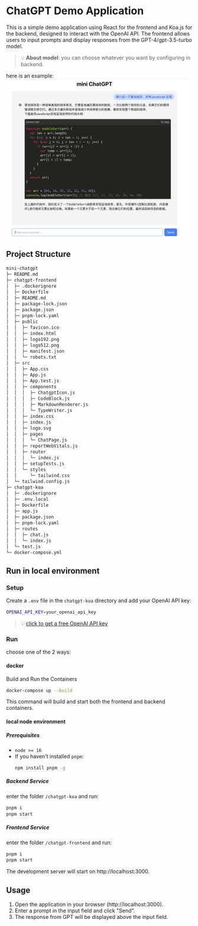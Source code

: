 # ChatGPT Demo Application

This is a simple demo application using React for the frontend and Koa.js for the backend, designed to interact with the OpenAI API. The frontend allows users to input prompts and display responses from the GPT-4/gpt-3.5-turbo model. 
> 💡 **About model**: you can choose whatever you want by configuring in backend.

here is an example:
![](./images/example.png)

## Project Structure

```
mini-chatgpt
├─ README.md
├─ chatgpt-frontend
│  ├─ .dockerignore
│  ├─ Dockerfile
│  ├─ README.md
│  ├─ package-lock.json
│  ├─ package.json
│  ├─ pnpm-lock.yaml
│  ├─ public
│  │  ├─ favicon.ico
│  │  ├─ index.html
│  │  ├─ logo192.png
│  │  ├─ logo512.png
│  │  ├─ manifest.json
│  │  └─ robots.txt
│  ├─ src
│  │  ├─ App.css
│  │  ├─ App.js
│  │  ├─ App.test.js
│  │  ├─ components
│  │  │  ├─ ChatgptIcon.js
│  │  │  ├─ CodeBlock.js
│  │  │  ├─ MarkdownRenderer.js
│  │  │  └─ TypeWriter.js
│  │  ├─ index.css
│  │  ├─ index.js
│  │  ├─ logo.svg
│  │  ├─ pages
│  │  │  └─ ChatPage.js
│  │  ├─ reportWebVitals.js
│  │  ├─ router
│  │  │  └─ index.js
│  │  ├─ setupTests.js
│  │  └─ styles
│  │     └─ tailwind.css
│  └─ tailwind.config.js
├─ chatgpt-koa
│  ├─ .dockerignore
│  ├─ .env.local
│  ├─ Dockerfile
│  ├─ app.js
│  ├─ package.json
│  ├─ pnpm-lock.yaml
│  ├─ routes
│  │  ├─ chat.js
│  │  └─ index.js
│  └─ test.js
└─ docker-compose.yml

```

## Run in local environment

### Setup

Create a `.env` file in the `chatgpt-koa` directory and add your OpenAI API key:

```bash
OPENAI_API_KEY=your_openai_api_key
```

> 💡 [click to get a free OpenAI API key](https://github.com/chatanywhere/GPT_API_free)

### Run

choose one of the 2 ways:

#### docker

Build and Run the Containers

```sh
docker-compose up --build
```

This command will build and start both the frontend and backend containers.

#### local node environment

##### Prerequisites

- `node >= 16`
- If you haven't installed `pnpm`:
  ```bash
  npm install pnpm -g
  ```

##### Backend Service

enter the folder `/chatgpt-koa` and run:

```bash
pnpm i
pnpm start
```

##### Frontend Service

enter the folder `/chatgpt-frontend` and run:

```bash
pnpm i
pnpm start
```

The development server will start on http://localhost:3000.

## Usage

1. Open the application in your browser (http://localhost:3000).
2. Enter a prompt in the input field and click "Send".
3. The response from GPT will be displayed above the input field.
